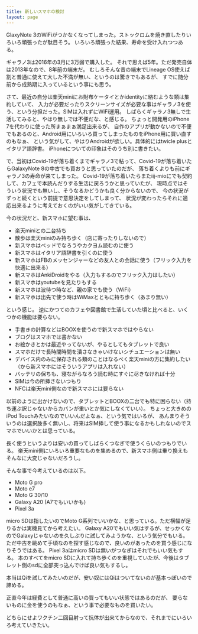 ```yaml
---
title: 新しいスマホの検討
layout: page
---
```

GlaxyNote 3のWiFiがつかなくなってしまった。ストックロムを焼き直したりいろいろ頑張ったが駄目そう。
いろいろ頑張った結果、寿命を受け入れつつある。

ギャラノ3は2016年の3月に3万弱で購入した。
それで思えば5年。ただ発売自体は2013年なので、8年前の端末だ。
むしろそんな昔の端末でLineage OS使えば割と普通に使えて大した不満が無い、というのは驚きでもあるが、
すでに随分前から成熟期に入っているという事にも思う。

さて、最近の自分は楽天miniにお財布ケータイとかidentityに絡むような類は集約していて、
入力が必要だったりスクリーンサイズが必要な事はギャラノ3を使う、という分担だった。SIMは入れずにWiFi運用。
しばらくギャラノ3無しで生活してみると、やはり無しでは不便だな、と感じる。
ちょっと開発用のiPhone 7を代わりに使った所まぁまぁ満足出来るが、
自作のアプリが動かないので不便でもあるのと、Android用にいろいろ買ってしまったものをiPhone用に買い直すのもなぁ、
という気がして、やはりAndroidが欲しい。具体的にはtwicle plusとイタリア語辞書。
iPhoneについての印象はそのうち別に書きたい。

で、当初はCovid-19が落ち着くまでギャラノ3で粘って、Covid-19が落ち着いたらGalaxyNote 8の中古でも買おうと思っていたのだが、
落ち着くよりも前にギャラノ3の寿命が来てしまった。
Covid-19が落ち着いたらまたiij-mioにでも契約して、カフェで本読んだりする生活に戻ろうかと思っていたが、
現時点ではそういう状況でも無いし、そうなるかどうかも良く分からないので、
今の状況がずっと続くという前提で意思決定をしてしまって、
状況が変わったらそれに適応出来るように考えておくのがいい気がしてきている。

今の状況だと、新スマホに望む事は、

- 楽天miniとの二台持ち
- 散歩は楽天miniのみ持ち歩く（店に寄ったりしないので）
- 新スマホはベッドでなろうやカクヨム読むのに使う
- 新スマホはイタリア語辞書を引くのに使う
- 新スマホはFBのメッセンジャーなどの友人との会話に使う（フリック入力を快適に出来る）
- 新スマホはAnkiDroidをやる（入力もするのでフリック入力はしたい）
- 新スマホはyoutubeを見たりもする
- 新スマホは波待つ時など、親の家でも使う（WiFi）
- 新スマホは出先で使う時はWiMaxとともに持ち歩く（あまり無い）

という感じ。
逆にかつてのカフェや図書館で生活していた頃と比べると、いくつかの機能は要らない。

- 手書きの計算などはBOOXを使うので新スマホではやらない
- ブログはスマホでは書かない
- お絵かきとかは最近やってないが、やるとしてもタブレットで良い
- スマホだけで長時間時間を潰さなきゃいけないシチュエーションは無い
- デバイス内のみに保存される類のことはなるべく楽天miniの方に集約したい（から新スマホにはそういうアプリは入れない）
- バッテリの保ちも、寝ながらなろう読む時にすぐに尽きなければ十分
- SIMは今の所挿さないつもり
- NFCは楽天mini側なので新スマホには要らない

以前のように出かけないので、タブレットとBOOXの二台でも特に困らない（持ち運ぶ訳じゃないからカバンが重いとか気にしなくていい）。
ちょっと大きめのiPod Touchみたいなのでいいんだよなぁ、という気ではいるが、
あんまりそういうのは選択肢多く無いし、将来はSIM挿して使う事になるかもしれないのでスマホでいいかとは思っている。

長く使うというよりは安いの買ってしばらくつなぎで使うくらいのつもりでいる。
楽天mini側にいろいろ重要なものを集めるので、新スマホ側は乗り換えもそんなに大変じゃないだろうし。

そんな事で今考えているのは以下。

- Moto G pro
- Moto e7
- Moto G 30/10
- Galaxy A20 (A7でもいいかも)
- Pixel 3a

micro SDは指したいのでMoto G系列でいいかな、と思っている。ただ横幅が足りるかは実機見てから考えたい。
Galaxy A20でもいい気はするが、せっかくなのでGalaxyじゃないのを久しぶりに試してみようかな、という気分でもいる。
ただ中古を眺めて手頃なのを探す感じなので、良いのがあったのを買う感じになりそうではある。
Pixel 3aはmicro SDは無いがつなぎはそれでもいい気もする。
本のすべてをmicro SDに入れて持ち歩くのを重視していたが、今後はタブレット側のsdに全部突っ込んでけば良い気もするし。

本当はQiを試してみたいのだが、安い奴にはQiはついてないのが基本っぽいので諦める。

正直今年は経費として普通に高いの買ってもいい状態ではあるのだが、
要らないものに金を使うのもなぁ、という事で必要なものを買いたい。

どちらにせよワクチン二回目射って抗体が出来てからなので、それまでにいろいろ考えていきたい。